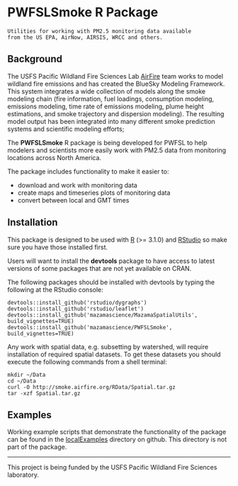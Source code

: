 # PWFSLSmoke R Package

```
Utilities for working with PM2.5 monitoring data available
from the US EPA, AirNow, AIRSIS, WRCC and others.
```

## Background

The USFS Pacific Wildland Fire Sciences Lab [AirFire](http://www.airfire.org) team works
to model wildland fire emissions and has created the BlueSky Modeling Framework. This
system  integrates a wide collection of models along the smoke modeling chain (fire 
information, fuel loadings, consumption modeling, emissions modeling, time rate of 
emissions modeling, plume height estimations, and smoke trajectory and dispersion 
modeling). The resulting model output has been integrated into many different smoke 
prediction systems and scientific modeling efforts;

The **PWFSLSmoke** R package is being developed for PWFSL to help modelers and scientists
more easily work with PM2.5 data from monitoring locations across North America.

The package includes functionality to make it easier to:

 * download and work with monitoring data
 * create maps and timeseries plots of monitoring data
 * convert between local and GMT times

## Installation

This package is designed to be used with [R](https://cran.r-project.org) (>= 3.1.0) and
[RStudio](http://rstudio.com) so make sure you have those installed first.

Users will want to install the **devtools** package to have access to latest versions
of some packages that are not yet available on CRAN.

The following packages should be installed with devtools by typing the following at the RStudio console:

```
devtools::install_github('rstudio/dygraphs')
devtools::install_github('rstudio/leaflet')
devtools::install_github('mazamascience/MazamaSpatialUtils', build_vignettes=TRUE)
devtools::install_github('mazamascience/PWFSLSmoke', build_vignettes=TRUE)
```

Any work with spatial data, e.g. subsetting by watershed, will require installation of required
spatial datasets. To get these datasets you should execute the following commands from a shell terminal:

```
mkdir ~/Data
cd ~/Data
curl -O http://smoke.airfire.org/RData/Spatial.tar.gz
tar -xzf Spatial.tar.gz
```


## Examples

Working example scripts that demonstrate the functionality of the package can be found in the
[localExamples](https://github.com/MazamaScience/PWFSLSmoke/tree/master/localExamples)
directory on github. This directory is not part of the package.

----

This project is being funded by the USFS Pacific Wildland Fire Sciences laboratory.


